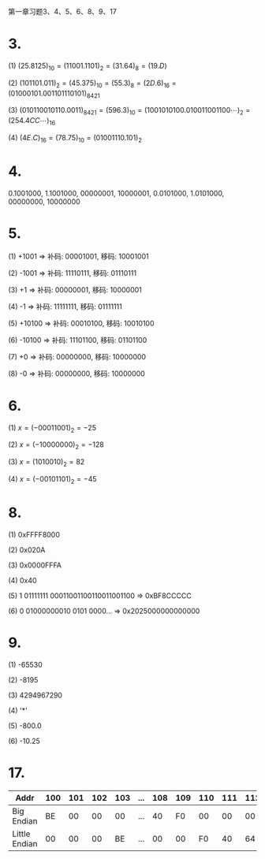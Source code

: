 第一章习题3、4、5、6、8、9、17

<!-- ![](2021-03-01-19-59-58.png)

![](2021-03-01-20-01-01.png)

![](2021-03-01-20-01-24.png)

![](2021-03-01-20-01-49.png) -->


# 3.

(1) $(25.8125)_{10}=(11001.1101)_2=(31.64)_8=(19.D)$

(2) $(101101.011)_2=(45.375)_{10}=(55.3)_8=(2D.6)_{16}=(01000101.001101110101)_{8421}$

(3) $(010110010110.0011)_{8421}=(596.3)_{10}=(1001010100.010011001100\cdots )_2=(254.4CC\cdots )_{16}$

(4) $(4E.C)_{16}=(78.75)_{10}=(01001110.101)_2$


# 4.

0.1001000, 1.1001000, 00000001, 10000001, 0.0101000, 1.0101000, 00000000, 10000000


# 5.

(1) +1001 => 补码: 00001001, 移码: 10001001

(2) -1001 => 补码: 11110111, 移码: 01110111

(3) +1 => 补码: 00000001, 移码: 10000001

(4) -1 => 补码: 11111111, 移码: 01111111

(5) +10100 => 补码: 00010100, 移码: 10010100

(6) -10100 => 补码: 11101100, 移码: 01101100

(7) +0 => 补码: 00000000, 移码: 10000000

(8) -0 => 补码: 00000000, 移码: 10000000


# 6.

(1) $x=(-00011001)_2=-25$

(2) $x=(-10000000)_2=-128$

(3) $x=(1010010)_2=82$

(4) $x=(-00101101)_2=-45$


# 8.

(1) 0xFFFF8000

(2) 0x020A

(3) 0x0000FFFA

(4) 0x40

(5) 1 01111111 00011001100110011001100  =>  0xBF8CCCCC

(6) 0 01000000010 0101 0000...  =>  0x2025000000000000


# 9.

(1) -65530

(2) -8195

(3) 4294967290

(4) '*'

(5) -800.0

(6) -10.25


# 17.

|  Addr       |100|101|102|103|...|108|109|110|111|112|113|
|-------------|---|---|---|---|---|---|---|---|---|---|---|
|  Big Endian |BE |00 |00 |00 |...|40 |F0 |00 |00 |00 |64 |
|Little Endian|00 |00 |00 |BE |...|00 |00 |F0 |40 |64 |00 |